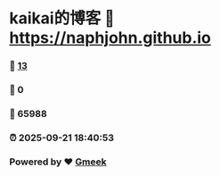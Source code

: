# kaikai的博客 :link: https://naphjohn.github.io 
### :page_facing_up: [13](https://naphjohn.github.io/tag.html) 
### :speech_balloon: 0 
### :hibiscus: 65988 
### :alarm_clock: 2025-09-21 18:40:53 
### Powered by :heart: [Gmeek](https://github.com/Meekdai/Gmeek)
